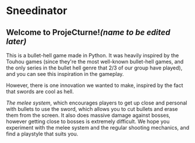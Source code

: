 # Sneedinator

## Welcome to ProjeCturne!*(name to be edited later)*

This is a bullet-hell game made in Python. 
It was heavily inspired by the Touhou games (since they're the most well-known bullet-hell games, and the only series in the bullet hell genre that 2/3 of our group have played), and you can see this inspiration in the gameplay.

However, there is one innovation we wanted to make, inspired by the fact that swords are cool as hell.

*The melee system*, which encourages players to get up close and personal with bullets to use the sword, which allows you to cut bullets and erase them from the screen. It also does massive damage against bosses, however getting close to bosses is extremely difficult. We hope you experiment with the melee system and the regular shooting mechanics, and find a playstyle that suits you. 
